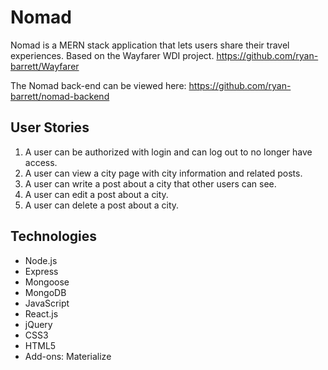 # Nomad
Nomad is a MERN stack application that lets users share their travel experiences. Based on the Wayfarer WDI project. https://github.com/ryan-barrett/Wayfarer

The Nomad back-end can be viewed here: https://github.com/ryan-barrett/nomad-backend


## User Stories
1. A user can be authorized with login and can log out to no longer have access.
2. A user can view a city page with city information and related posts.
3. A user can write a post about a city that other users can see.
4. A user can edit a post about a city.
5. A user can delete a post about a city.

## Technologies
- Node.js
- Express
- Mongoose
- MongoDB
- JavaScript
- React.js
- jQuery
- CSS3
- HTML5
- Add-ons: Materialize
